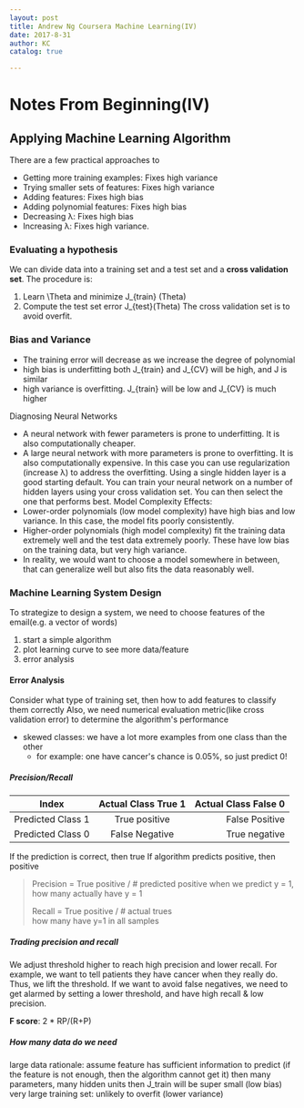 ```yaml
---
layout: post
title: Andrew Ng Coursera Machine Learning(IV)
date: 2017-8-31
author: KC
catalog: true

---
```



# Notes From Beginning(IV)
## Applying Machine Learning Algorithm 
There are a few practical approaches to 
* Getting more training examples: Fixes high variance
* Trying smaller sets of features: Fixes high variance
* Adding features: Fixes high bias
* Adding polynomial features: Fixes high bias
* Decreasing λ: Fixes high bias
* Increasing λ: Fixes high variance.

### Evaluating a hypothesis 
We can divide data into a training set and a test set and a **cross validation set**.
The procedure is:
1.	Learn \Theta and minimize J_{train} (Theta)
2.	Compute the test set error J_{test}(Theta)
The cross validation set is to avoid overfit. 

### Bias and Variance 
* The training error will decrease as we increase the degree of polynomial
* high bias is underfitting both J_{train} and J_{CV} will be high, and J is similar 
* high variance is overfitting. J_{train} will be low and J_{CV} is much higher

Diagnosing Neural Networks
* A neural network with fewer parameters is prone to underfitting. It is also computationally cheaper.
* A large neural network with more parameters is prone to overfitting. It is also computationally expensive. In this case you can use regularization (increase λ) to address the overfitting.
Using a single hidden layer is a good starting default. You can train your neural network on a number of hidden layers using your cross validation set. You can then select the one that performs best. 
Model Complexity Effects:
* Lower-order polynomials (low model complexity) have high bias and low variance. In this case, the model fits poorly consistently.
* Higher-order polynomials (high model complexity) fit the training data extremely well and the test data extremely poorly. These have low bias on the training data, but very high variance.
* In reality, we would want to choose a model somewhere in between, that can generalize well but also fits the data reasonably well.

### Machine Learning System Design 
To strategize to design a system, we need to choose features of the email(e.g. a vector of words)
1. start a simple algorithm 
2. plot learning curve to see more data/feature 
3. error analysis 

#### Error Analysis 
Consider what type of training set, then how to add features to classify them correctly
Also, we need numerical evaluation metric(like cross validation error) to determine the algorithm's performance 

* skewed classes: we have a lot more examples from one class than the other
    * for example: one have cancer's chance is 0.05%, so just predict 0!


##### Precision/Recall

| Index         | Actual Class True 1                     | Actual Class False 0 |
| ------------- |:------------------------------------: | ----------:|
| Predicted Class 1             | True positive    | False Positive|
| Predicted Class 0             | False Negative  | True negative    |

If the prediction is correct, then true
If algorithm predicts positive, then positive

>Precision = True positive / # predicted positive
>when we predict y = 1, how many actually have y = 1
>
>Recall = True positive / # actual trues  
how many have y=1 in all samples

##### Trading precision and recall 
We adjust threshold higher to reach high precision and lower recall. 
For example, we want to tell patients they have cancer when they really do. Thus, we lift the threshold. 
If we want to avoid false negatives, we need to get alarmed by setting a lower threshold, and have high recall & low precision. 

**F score**: 2 * RP/(R+P)

##### How many data do we need
large data rationale: assume feature has sufficient information to predict (if the feature is not enough, then the algorithm cannot get it)
    then many parameters, many hidden units 
    then J_train will be super small (low bias)
very large training set: unlikely to overfit (lower variance)